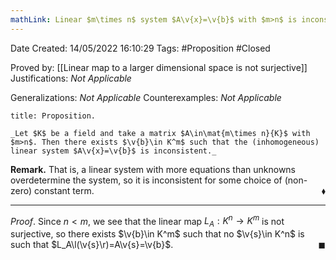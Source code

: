 ```yaml
---
mathLink: Linear $m\times n$ system $A\v{x}=\v{b}$ with $m>n$ is inconsistent for some $\v{b}\in K^m$
---
```


<div class="topSpace"></div>

Date Created: 14/05/2022 16:10:29
Tags: #Proposition #Closed

Proved by: [[Linear map to a larger dimensional space is not surjective]]
Justifications: _Not Applicable_

Generalizations: _Not Applicable_
Counterexamples: _Not Applicable_

``` ad-Proposition
title: Proposition.

_Let $K$ be a field and take a matrix $A\in\mat{m\times n}{K}$ with $m>n$. Then there exists $\v{b}\in K^m$ such that the (inhomogeneous) linear system $A\v{x}=\v{b}$ is inconsistent._

```

**Remark.** That is, a linear system with more equations than unknowns overdetermine the system, so it is inconsistent for some choice of (non-zero) constant term.<span style="float:right;">$\blacklozenge$</span>

---

_Proof_. Since $n<m$, we see that the linear map $L_A:K^n\to K^m$ is not surjective, so there exists $\v{b}\in K^m$ such that no $\v{s}\in K^n$ is such that $L_A\l(\v{s}\r)=A\v{s}=\v{b}$.<span style="float:right;">$\blacksquare$</span>
